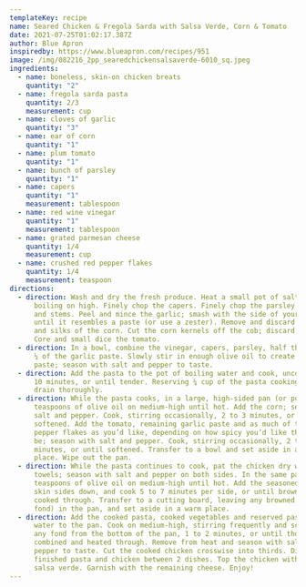 ```yaml
---
templateKey: recipe
name: Seared Chicken & Fregola Sarda with Salsa Verde, Corn & Tomato
date: 2021-07-25T01:02:17.387Z
author: Blue Apron
inspiredby: https://www.blueapron.com/recipes/951
image: /img/082216_2pp_searedchickensalsaverde-6010_sq.jpeg
ingredients:
  - name: boneless, skin-on chicken breats
    quantity: "2"
  - name: fregola sarda pasta
    quantity: 2/3
    measurement: cup
  - name: cloves of garlic
    quantity: "3"
  - name: ear of corn
    quantity: "1"
  - name: plum tomato
    quantity: "1"
  - name: bunch of parsley
    quantity: "1"
  - name: capers
    quantity: "1"
    measurement: tablespoon
  - name: red wine vinegar
    quantity: "1"
    measurement: tablespoon
  - name: grated parmesan cheese
    quantity: 1/4
    measurement: cup
  - name: crushed red pepper flakes
    quantity: 1/4
    measurement: teaspoon
directions:
  - direction: Wash and dry the fresh produce. Heat a small pot of salted water to
      boiling on high. Finely chop the capers. Finely chop the parsley leaves
      and stems. Peel and mince the garlic; smash with the side of your knife
      until it resembles a paste (or use a zester). Remove and discard the husks
      and silks of the corn. Cut the corn kernels off the cob; discard the cob.
      Core and small dice the tomato.
  - direction: In a bowl, combine the vinegar, capers, parsley, half the cheese and
      ¼ of the garlic paste. Slowly stir in enough olive oil to create a rough
      paste; season with salt and pepper to taste.
  - direction: Add the pasta to the pot of boiling water and cook, uncovered, 8 to
      10 minutes, or until tender. Reserving ¼ cup of the pasta cooking water,
      drain thoroughly.
  - direction: While the pasta cooks, in a large, high-sided pan (or pot), heat 2
      teaspoons of olive oil on medium-high until hot. Add the corn; season with
      salt and pepper. Cook, stirring occasionally, 2 to 3 minutes, or until
      softened. Add the tomato, remaining garlic paste and as much of the red
      pepper flakes as you’d like, depending on how spicy you’d like the dish to
      be; season with salt and pepper. Cook, stirring occasionally, 2 to 3
      minutes, or until softened. Transfer to a bowl and set aside in a warm
      place. Wipe out the pan.
  - direction: While the pasta continues to cook, pat the chicken dry with paper
      towels; season with salt and pepper on both sides. In the same pan, heat 2
      teaspoons of olive oil on medium-high until hot. Add the seasoned chicken,
      skin sides down, and cook 5 to 7 minutes per side, or until browned and
      cooked through. Transfer to a cutting board, leaving any browned bits (or
      fond) in the pan, and set aside in a warm place.
  - direction: Add the cooked pasta, cooked vegetables and reserved pasta cooking
      water to the pan. Cook on medium-high, stirring frequently and scraping up
      any fond from the bottom of the pan, 1 to 2 minutes, or until thoroughly
      combined and heated through. Remove from heat and season with salt and
      pepper to taste. Cut the cooked chicken crosswise into thirds. Divide the
      finished pasta and chicken between 2 dishes. Top the chicken with the
      salsa verde. Garnish with the remaining cheese. Enjoy!
---
```

